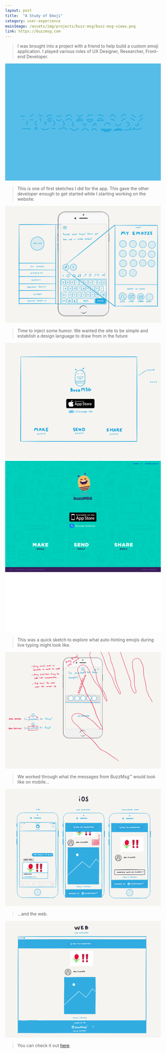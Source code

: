 ```yaml
---
layout: post
title:  "A Study of Emoji"
category: user-experience
mainImage: /assets/img/projects/buzz-msg/buzz-msg-views.png
link: https://buzzmsg.com
---
```


> I was brought into a project with a friend to help build a custom emoji application. I played various roles of UX Designer, Researcher, Front-end Developer.

![alt text](/assets/img/projects/buzz-msg/buzz-msg-emoji.png)

> This is one of first sketches I did for the app. This gave the other developer enough to get started while I starting working on the website.

![alt text](/assets/img/projects/buzz-msg/buzz-msg-views.png)

> Time to inject some humor. We wanted the site to be simple and establish a design language to draw from in the future

![alt text](/assets/img/projects/buzz-msg/buzz-msg-website.png)
![alt text](/assets/img/projects/buzz-msg/buzz-msg-web-design.png)
![alt text](/assets/img/projects/buzz-msg/buzz-msg-bee.gif)

> This was a quick sketch to explore what auto-hinting emojis during live typing might look like.

![alt text](/assets/img/projects/buzz-msg/buzz-msg-drag.png)

> We worked through what the messages from BuzzMsg™ would look like on mobile...

![alt text](/assets/img/projects/buzz-msg/buzz-msg-messages-ios.png)

> ...and the web.

![alt text](/assets/img/projects/buzz-msg/buzz-msg-messages-web.png)

> You can check it out [here](http://buzzmsg.com).
